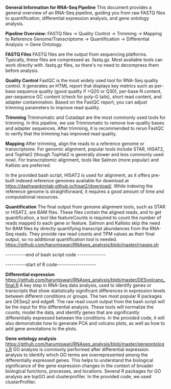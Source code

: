 **General Information for RNA-Seq Pipeline**
This document provides a general overview of an RNA-Seq pipeline, guiding you from raw FASTQ files to quantification, differential expression analysis, and gene ontology analysis.

**Pipeline Overview:**
FASTQ files → Quality Control → Trimming → Mapping to Reference Genome/Transcriptome → Quantification → Differential Analysis → Gene Ontology.

**FASTQ Files**
FASTQ files are the output from sequencing platforms. Typically, these files are compressed as .fastq.gz. Most available tools can work directly with .fastq.gz files, so there's no need to decompress them before analysis.

**Quality Control**
FastQC is the most widely used tool for RNA-Seq quality control. It generates an HTML report that displays key metrics such as per-base sequence quality (good quality if >Q20 or Q30), per-base N content, per-sequence GC content (check for poly-G tails), short read content, and adapter contamination. Based on the FastQC report, you can adjust trimming parameters to improve read quality.

**Trimming**
Trimmomatic and Cutadapt are the most commonly used tools for trimming. In this pipeline, we use Trimmomatic to remove low-quality bases and adapter sequences. After trimming, it is recommended to rerun FastQC to verify that the trimming has improved read quality.

**Mapping**
After trimming, align the reads to a reference genome or transcriptome. For genomic alignment, popular tools include STAR, HISAT2, and TopHat2 (though TopHat2 is generally slower and less commonly used now). For transcriptomic alignment, tools like Salmon (more popular) and Kallisto are preferred.

In the provided bash script, HISAT2 is used for alignment, as it offers pre-built indexed reference genomes available for download at https://daehwankimlab.github.io/hisat2/download/. While indexing the reference genome is straightforward, it requires a good amount of time and computational resources.

**Quantification**
The final output from genome alignment tools, such as STAR or HISAT2, are BAM files. These files contain the aligned reads, and to get quantification, a tool like featureCounts is required to count the number of reads mapped to each gene or feature. Salmon and Kallisto skip the need for BAM files by directly quantifying transcript abundances from the RNA-Seq reads. They provide raw read counts and TPM values as their final output, so no additional quantification tool is needed.
https://github.com/harumiswari/RNAseq_analysis/blob/master/rnaseq.sh

----------end of bash script code --------------


----------start of R code-------------------

**Differential expression**
https://github.com/harumiswari/RNAseq_analysis/blob/master/DESvolcano_final.R
A key step in RNA-Seq data analysis, used to identify genes or transcripts that show statistically significant differences in expression levels between different conditions or groups. The two most popular R packages are DESeq2 and edgeR. The raw read count output from the bash script will be the input for this differential analysis. These tools will normalize the counts, model the data, and identify genes that are significantly differentially expressed between the conditions. In the provided code, it will also demonstrate how to generate PCA and volcano plots, as well as how to add gene annotations to the plots.

**Gene ontology analysis**
https://github.com/harumiswari/RNAseq_analysis/blob/master/geneontology.R
GO analysis is commonly performed after differential expression analysis to identify which GO terms are overrepresented among the differentially expressed genes. This helps to understand the biological significance of the gene expression changes in the context of broader biological functions, processes, and locations. Several R packages for GO analysis are topGO and clusterprofiler. In the provided code, we used clusterProfiler.  
